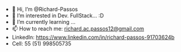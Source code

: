 - 👋 Hi, I’m @Richard-Passos
- 👀 I’m interested in Dev. FullStack... :D
- 🌱 I’m currently learning ...
- 📫 How to reach me: richard.ac.passos12@gmail.com
- LinkedIn: https://www.linkedin.com/in/richard-passos-91703624b
- Cell: 55 (51) 998505735

<!---
Richard-Passos/Richard-Passos is a ✨ special ✨ repository because its `README.md` (this file) appears on your GitHub profile.
You can click the Preview link to take a look at your changes.
--->
